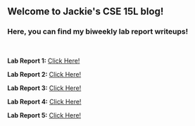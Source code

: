 ## Welcome to Jackie's CSE 15L blog!
### Here, you can find my biweekly lab report writeups!

<br>

**Lab Report 1:** [Click Here!](https://jackiepiepkorn.github.io/cse15l-blog/report1.html)

**Lab Report 2:** [Click Here!](https://jackiepiepkorn.github.io/cse15l-blog/report2.html)

**Lab Report 3:** [Click Here!](https://jackiepiepkorn.github.io/cse15l-blog/lab-report-3-week-6.html)

**Lab Report 4:** [Click Here!](https://jackiepiepkorn.github.io/cse15l-blog/lab-report-4-week-8.html)

**Lab Report 5:** [Click Here!](https://jackiepiepkorn.github.io/cse15l-blog/lab-report-5-week-10.html)

